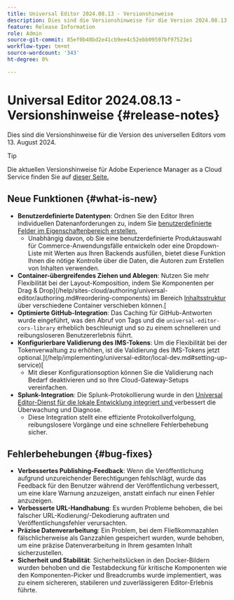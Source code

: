 ```yaml
---
title: Universal Editor 2024.08.13 - Versionshinweise
description: Dies sind die Versionshinweise für die Version 2024.08.13 des universellen Editors.
feature: Release Information
role: Admin
source-git-commit: 85ef0b48bd2e41cb9ee4c52ebb09597bf97523e1
workflow-type: tm+mt
source-wordcount: '343'
ht-degree: 0%

---
```



# Universal Editor 2024.08.13 - Versionshinweise {#release-notes}

Dies sind die Versionshinweise für die Version des universellen Editors vom 13. August 2024.

>[!TIP]
>
>Die aktuellen Versionshinweise für Adobe Experience Manager as a Cloud Service finden Sie auf [dieser Seite.](/help/release-notes/release-notes-cloud/release-notes-current.md)

## Neue Funktionen {#what-is-new}

* **Benutzerdefinierte Datentypen**: Ordnen Sie den Editor Ihren individuellen Datenanforderungen zu, indem Sie [benutzerdefinierte Felder im Eigenschaftenbereich erstellen.](https://developer.adobe.com/uix/docs/services/aem-universal-editor/api/item-types-renderers/)
   * Unabhängig davon, ob Sie eine benutzerdefinierte Produktauswahl für Commerce-Anwendungsfälle entwickeln oder eine Dropdown-Liste mit Werten aus Ihren Backends ausfüllen, bietet diese Funktion Ihnen die nötige Kontrolle über die Daten, die Autoren zum Erstellen von Inhalten verwenden.
* **Container-übergreifendes Ziehen und Ablegen**: Nutzen Sie mehr Flexibilität bei der Layout-Komposition, indem Sie Komponenten per Drag &amp; Drop](/help/sites-cloud/authoring/universal-editor/authoring.md#reordering-components) im Bereich [Inhaltsstruktur ](/help/sites-cloud/authoring/universal-editor/navigation.md#content-tree-mode) über verschiedene Container verschieben können.[
* **Optimierte GitHub-Integration**: Das Caching für GitHub-Antworten wurde eingeführt, was den Abruf von Tags und die `universal-editor-cors-library` erheblich beschleunigt und so zu einem schnelleren und reibungsloseren Benutzererlebnis führt.
* **Konfigurierbare Validierung des IMS-Tokens**: Um die Flexibilität bei der Tokenverwaltung zu erhöhen, ist die Validierung des IMS-Tokens jetzt optional.](/help/implementing/universal-editor/local-dev.md#setting-up-service)[
   * Mit dieser Konfigurationsoption können Sie die Validierung nach Bedarf deaktivieren und so Ihre Cloud-Gateway-Setups vereinfachen.
* **Splunk-Integration**: Die Splunk-Protokollierung wurde in den [Universal Editor-Dienst für die lokale Entwicklung integriert und ](/help/implementing/universal-editor/local-dev.md#setting-up-service) verbessert die Überwachung und Diagnose.
   * Diese Integration stellt eine effiziente Protokollverfolgung, reibungslosere Vorgänge und eine schnellere Fehlerbehebung sicher.

## Fehlerbehebungen {#bug-fixes}

* **Verbessertes Publishing-Feedback**: Wenn die Veröffentlichung aufgrund unzureichender Berechtigungen fehlschlägt, wurde das Feedback für den Benutzer während der Veröffentlichung verbessert, um eine klare Warnung anzuzeigen, anstatt einfach nur einen Fehler anzuzeigen.
* **Verbesserte URL-Handhabung**: Es wurden Probleme behoben, die bei falscher URL-Kodierung/-Dekodierung auftraten und Veröffentlichungsfehler verursachten.
* **Präzise Datenverarbeitung**: Ein Problem, bei dem Fließkommazahlen fälschlicherweise als Ganzzahlen gespeichert wurden, wurde behoben, um eine präzise Datenverarbeitung in Ihrem gesamten Inhalt sicherzustellen.
* **Sicherheit und Stabilität**: Sicherheitslücken in den Docker-Bildern wurden behoben und die Testabdeckung für kritische Komponenten wie den Komponenten-Picker und Breadcrumbs wurde implementiert, was zu einem sichereren, stabileren und zuverlässigeren Editor-Erlebnis führte.
